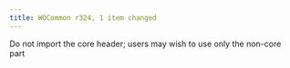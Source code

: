 ```yaml
---
title: WOCommon r324, 1 item changed
---
```


Do not import the core header; users may wish to use only the non-core part
